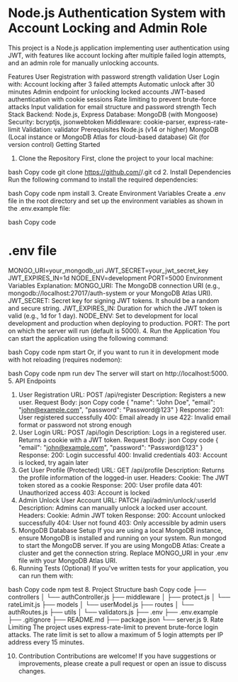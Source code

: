# Node.js Authentication System with Account Locking and Admin Role
This project is a Node.js application implementing user authentication using JWT, with features like account locking after multiple failed login attempts, and an admin role for manually unlocking accounts.

Features
User Registration with password strength validation
User Login with:
Account locking after 3 failed attempts
Automatic unlock after 30 minutes
Admin endpoint for unlocking locked accounts
JWT-based authentication with cookie sessions
Rate limiting to prevent brute-force attacks
Input validation for email structure and password strength
Tech Stack
Backend: Node.js, Express
Database: MongoDB (with Mongoose)
Security: bcryptjs, jsonwebtoken
Middleware: cookie-parser, express-rate-limit
Validation: validator
Prerequisites
Node.js (v14 or higher)
MongoDB (Local instance or MongoDB Atlas for cloud-based database)
Git (for version control)
Getting Started
1. Clone the Repository
First, clone the project to your local machine:

bash
Copy code
git clone https://github.com/<your-username>/<repository-name>.git
cd <repository-name>
2. Install Dependencies
Run the following command to install the required dependencies:

bash
Copy code
npm install
3. Create Environment Variables
Create a .env file in the root directory and set up the environment variables as shown in the .env.example file:

bash
Copy code
# .env file
MONGO_URI=your_mongodb_uri
JWT_SECRET=your_jwt_secret_key
JWT_EXPIRES_IN=1d
NODE_ENV=development
PORT=5000
Environment Variables Explanation:
MONGO_URI: The MongoDB connection URI (e.g., mongodb://localhost:27017/auth-system or your MongoDB Atlas URI).
JWT_SECRET: Secret key for signing JWT tokens. It should be a random and secure string.
JWT_EXPIRES_IN: Duration for which the JWT token is valid (e.g., 1d for 1 day).
NODE_ENV: Set to development for local development and production when deploying to production.
PORT: The port on which the server will run (default is 5000).
4. Run the Application
You can start the application using the following command:

bash
Copy code
npm start
Or, if you want to run it in development mode with hot reloading (requires nodemon):

bash
Copy code
npm run dev
The server will start on http://localhost:5000.
5. API Endpoints
1. User Registration
URL: POST /api/register
Description: Registers a new user.
Request Body:
json
Copy code
{
  "name": "John Doe",
  "email": "john@example.com",
  "password": "Password@123"
}
Response:
201: User registered successfully
400: Email already in use
422: Invalid email format or password not strong enough
2. User Login
URL: POST /api/login
Description: Logs in a registered user. Returns a cookie with a JWT token.
Request Body:
json
Copy code
{
  "email": "john@example.com",
  "password": "Password@123"
}
Response:
200: Login successful
400: Invalid credentials
403: Account is locked, try again later
3. Get User Profile (Protected)
URL: GET /api/profile
Description: Returns the profile information of the logged-in user.
Headers:
Cookie: The JWT token stored as a cookie
Response:
200: User profile data
401: Unauthorized access
403: Account is locked
4. Admin Unlock User Account
URL: PATCH /api/admin/unlock/:userId
Description: Admins can manually unlock a locked user account.
Headers:
Cookie: Admin JWT token
Response:
200: Account unlocked successfully
404: User not found
403: Only accessible by admin users
6. MongoDB Database Setup
If you are using a local MongoDB instance, ensure MongoDB is installed and running on your system.
Run mongod to start the MongoDB server.
If you are using MongoDB Atlas:
Create a cluster and get the connection string.
Replace MONGO_URI in your .env file with your MongoDB Atlas URI.
7. Running Tests (Optional)
If you've written tests for your application, you can run them with:

bash
Copy code
npm test
8. Project Structure
bash
Copy code
├── controllers
│   └── authController.js
├── middleware
│   ├── protect.js
│   └── rateLimit.js
├── models
│   └── userModel.js
├── routes
│   └── authRoutes.js
├── utils
│   └── validators.js
├── .env
├── .env.example
├── .gitignore
├── README.md
├── package.json
└── server.js
9. Rate Limiting
The project uses express-rate-limit to prevent brute-force login attacks. The rate limit is set to allow a maximum of 5 login attempts per IP address every 15 minutes.

10. Contribution
Contributions are welcome! If you have suggestions or improvements, please create a pull request or open an issue to discuss changes.
